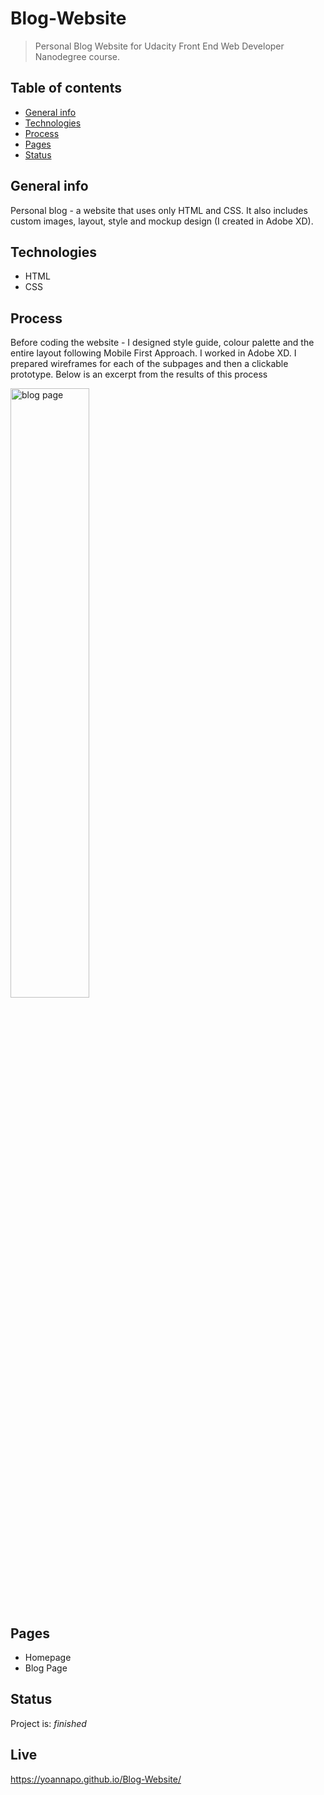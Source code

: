 

# Blog-Website
> Personal Blog Website for Udacity Front End Web Developer Nanodegree course. 

## Table of contents
* [General info](#general-info)
* [Technologies](#technologies)
* [Process](#process)
* [Pages](#pages)
* [Status](#status)

## General info
Personal blog - a website that uses only HTML and CSS. It also includes custom images, layout, style and mockup design (I created in Adobe XD).

## Technologies
* HTML
* CSS

## Process 
Before coding the website - I designed style guide, colour palette and the entire layout following Mobile First Approach. I worked in Adobe XD. I prepared wireframes for each of the subpages and then a clickable prototype. Below is an excerpt from the results of this process

<img align="center" src="(https://github.com/YoannaPo/Blog-Website/blob/upstream1/assets/blog_page_wireframe.gif)" width= "50%" alt="blog page"/>

## Pages
* Homepage
* Blog Page

## Status
Project is:  _finished_

## Live
https://yoannapo.github.io/Blog-Website/
